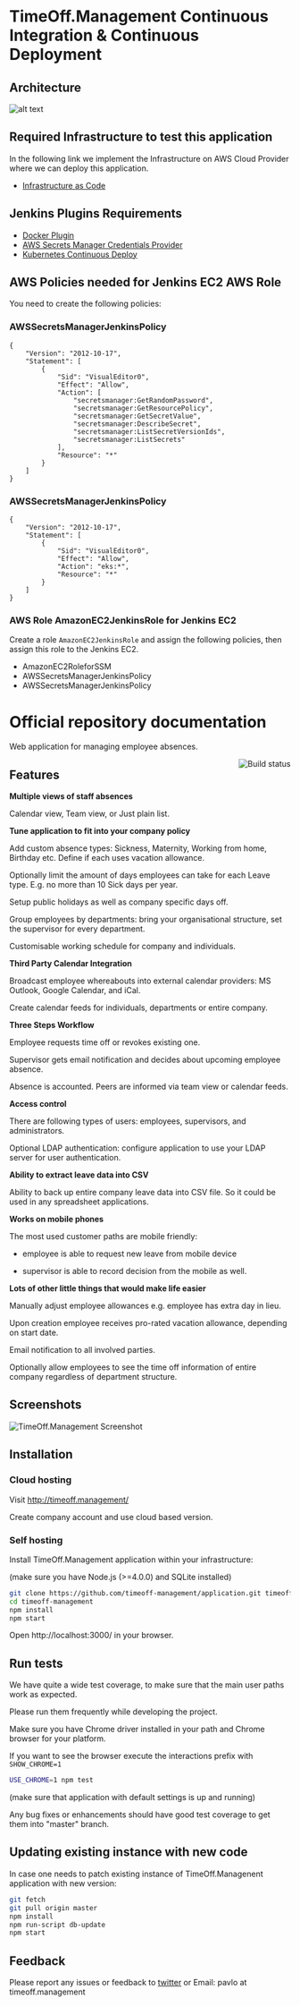 
# TimeOff.Management Continuous Integration & Continuous Deployment

## Architecture

![alt text](images/Application_Deployment.png "Application Proposal")

## Required Infrastructure to test this application

In the following link we implement the Infrastructure on AWS Cloud Provider where we can deploy this application. 

- [Infrastructure as Code](https://github.com/williammunozr/terraform-aws-eks)

## Jenkins Plugins Requirements

- [Docker Plugin](https://plugins.jenkins.io/docker-plugin/)
- [AWS Secrets Manager Credentials Provider](https://plugins.jenkins.io/aws-secrets-manager-credentials-provider/)
- [Kubernetes Continuous Deploy](https://plugins.jenkins.io/kubernetes-cd/)

## AWS Policies needed for Jenkins EC2 AWS Role

You need to create the following policies:

### AWSSecretsManagerJenkinsPolicy

```
{
    "Version": "2012-10-17",
    "Statement": [
        {
            "Sid": "VisualEditor0",
            "Effect": "Allow",
            "Action": [
                "secretsmanager:GetRandomPassword",
                "secretsmanager:GetResourcePolicy",
                "secretsmanager:GetSecretValue",
                "secretsmanager:DescribeSecret",
                "secretsmanager:ListSecretVersionIds",
                "secretsmanager:ListSecrets"
            ],
            "Resource": "*"
        }
    ]
}
```

### AWSSecretsManagerJenkinsPolicy

```
{
    "Version": "2012-10-17",
    "Statement": [
        {
            "Sid": "VisualEditor0",
            "Effect": "Allow",
            "Action": "eks:*",
            "Resource": "*"
        }
    ]
}
```

### AWS Role AmazonEC2JenkinsRole for Jenkins EC2

Create a role `AmazonEC2JenkinsRole` and assign the following policies, then assign this role to the Jenkins EC2.

- AmazonEC2RoleforSSM
- AWSSecretsManagerJenkinsPolicy
- AWSSecretsManagerJenkinsPolicy

# Official repository documentation

Web application for managing employee absences.

<a href="https://travis-ci.org/timeoff-management/timeoff-management-application"><img align="right" src="https://travis-ci.org/timeoff-management/timeoff-management-application.svg?branch=master" alt="Build status" /></a>

## Features

**Multiple views of staff absences**

Calendar view, Team view, or Just plain list.

**Tune application to fit into your company policy**

Add custom absence types: Sickness, Maternity, Working from home, Birthday etc. Define if each uses vacation allowance.

Optionally limit the amount of days employees can take for each Leave type. E.g. no more than 10 Sick days per year.

Setup public holidays as well as company specific days off.

Group employees by departments: bring your organisational structure, set the supervisor for every department.

Customisable working schedule for company and individuals.

**Third Party Calendar Integration**

Broadcast employee whereabouts into external calendar providers: MS Outlook, Google Calendar, and iCal.

Create calendar feeds for individuals, departments or entire company.

**Three Steps Workflow**

Employee requests time off or revokes existing one.

Supervisor gets email notification and decides about upcoming employee absence.

Absence is accounted. Peers are informed via team view or calendar feeds.

**Access control**

There are following types of users: employees, supervisors, and administrators.

Optional LDAP authentication: configure application to use your LDAP server for user authentication.

**Ability to extract leave data into CSV**

Ability to back up entire company leave data into CSV file. So it could be used in any spreadsheet applications.

**Works on mobile phones**

The most used customer paths are mobile friendly:

* employee is able to request new leave from mobile device

* supervisor is able to record decision from the mobile as well.

**Lots of other little things that would make life easier**

Manually adjust employee allowances
e.g. employee has extra day in lieu.

Upon creation employee receives pro-rated vacation allowance, depending on start date.

Email notification to all involved parties.

Optionally allow employees to see the time off information of entire company regardless of department structure.

## Screenshots

![TimeOff.Management Screenshot](https://raw.githubusercontent.com/timeoff-management/application/master/public/img/readme_screenshot.png)

## Installation

### Cloud hosting

Visit http://timeoff.management/

Create company account and use cloud based version.

### Self hosting

Install TimeOff.Management application within your infrastructure:

(make sure you have Node.js (>=4.0.0) and SQLite installed)

```bash
git clone https://github.com/timeoff-management/application.git timeoff-management
cd timeoff-management
npm install
npm start
```
Open http://localhost:3000/ in your browser.

## Run tests

We have quite a wide test coverage, to make sure that the main user paths work as expected.

Please run them frequently while developing the project.

Make sure you have Chrome driver installed in your path and Chrome browser for your platform.

If you want to see the browser execute the interactions prefix with `SHOW_CHROME=1`

```bash
USE_CHROME=1 npm test
```

(make sure that application with default settings is up and running)

Any bug fixes or enhancements should have good test coverage to get them into "master" branch.

## Updating existing instance with new code

In case one needs to patch existing instance of TimeOff.Managenent application with new version:

```bash
git fetch
git pull origin master
npm install
npm run-script db-update
npm start
```


## Feedback

Please report any issues or feedback to <a href="https://twitter.com/FreeTimeOffApp">twitter</a> or Email: pavlo at timeoff.management

